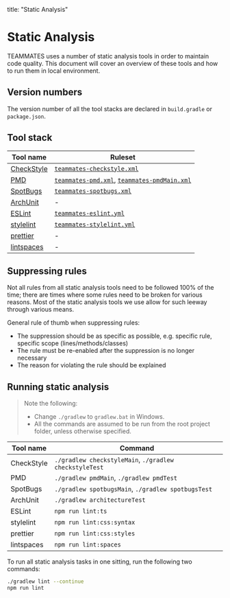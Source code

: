 <frontmatter>
  title: "Static Analysis"
</frontmatter>

# Static Analysis

TEAMMATES uses a number of static analysis tools in order to maintain code quality.
This document will cover an overview of these tools and how to run them in local environment.

## Version numbers

The version number of all the tool stacks are declared in `build.gradle` or `package.json`.

## Tool stack

| Tool name | Ruleset |
| --- | --- |
| [CheckStyle](http://checkstyle.sourceforge.net/) | [`teammates-checkstyle.xml`](https://github.com/TEAMMATES/teammates/blob/master/static-analysis/teammates-checkstyle.xml) |
| [PMD](https://pmd.github.io/) | [`teammates-pmd.xml`](https://github.com/TEAMMATES/teammates/blob/master/static-analysis/teammates-pmd.xml), [`teammates-pmdMain.xml`](https://github.com/TEAMMATES/teammates/blob/master/static-analysis/teammates-pmdMain.xml) |
| [SpotBugs](https://spotbugs.github.io/) | [`teammates-spotbugs.xml`](https://github.com/TEAMMATES/teammates/blob/master/static-analysis/teammates-spotbugs.xml) |
| [ArchUnit](https://github.com/TNG/ArchUnit) | - |
| [ESLint](https://eslint.org/) | [`teammates-eslint.yml`](https://github.com/TEAMMATES/teammates/blob/master/static-analysis/teammates-eslint.yml) |
| [stylelint](https://stylelint.io/) | [`teammates-stylelint.yml`](https://github.com/TEAMMATES/teammates/blob/master/static-analysis/teammates-stylelint.yml) |
| [prettier](https://prettier.io/) | - |
| [lintspaces](https://github.com/evanshortiss/lintspaces-cli) | - |

## Suppressing rules

Not all rules from all static analysis tools need to be followed 100% of the time; there are times where some rules need to be broken for various reasons.
Most of the static analysis tools we use allow for such leeway through various means.

General rule of thumb when suppressing rules:

- The suppression should be as specific as possible, e.g. specific rule, specific scope (lines/methods/classes)
- The rule must be re-enabled after the suppression is no longer necessary
- The reason for violating the rule should be explained

## Running static analysis

> Note the following:
> - Change `./gradlew` to `gradlew.bat` in Windows.
> - All the commands are assumed to be run from the root project folder, unless otherwise specified.

| Tool name | Command |
| --- | --- |
| CheckStyle | `./gradlew checkstyleMain`, `./gradlew checkstyleTest` |
| PMD | `./gradlew pmdMain`, `./gradlew pmdTest` |
| SpotBugs | `./gradlew spotbugsMain`, `./gradlew spotbugsTest` |
| ArchUnit | `./gradlew architectureTest` |
| ESLint | `npm run lint:ts` |
| stylelint | `npm run lint:css:syntax` |
| prettier | `npm run lint:css:styles` |
| lintspaces | `npm run lint:spaces` |

To run all static analysis tasks in one sitting, run the following two commands:

```sh
./gradlew lint --continue
npm run lint
```
